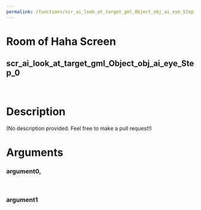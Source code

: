 ```yaml
---
permalink: /functions/scr_ai_look_at_target_gml_Object_obj_ai_eye_Step_0
---
```

# Room of Haha Screen  
## scr_ai_look_at_target_gml_Object_obj_ai_eye_Step_0  
&nbsp;  
# Description  
(No description provided. Feel free to make a pull request!) 
&nbsp;  
# Arguments
### argument0, 

&nbsp;  
### argument1

&nbsp;  



